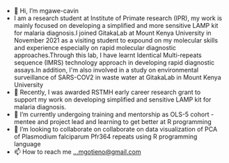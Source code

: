 - 👋 Hi, I’m mgawe-cavin
- I am a research student at Institute of Primate research (IPR), my work is mainly focused on developing a simplified and more sensitive LAMP kit for malaria diagnosis.I joined GitakaLab at Mount Kenya University in November 2021 as a visiting student to expound on my molecular skills and experience especially on rapid molecular diagnostic approaches.Through this lab, I have learnt Identical Multi-repeats sequence (IMRS) technology approach in developing rapid diagnostic assays.In addition, I'm also involved in a study on environmental surveillance of SARS-COV2 in waste water at GitakaLab in Mount Kenya University
- 👀 Recently, I was awarded RSTMH early career research grant to support my work on developing simplified and sensitive LAMP kit for malaria diagnosis.
- 🌱 I’m currently undergoing training and mentorship as OLS-5 cohort - mentee and project lead and learning to get better at R programming 
- 💞️ I’m looking to collaborate on collaborate on data visualization of PCA of Plasmodium falciparum Pfr364 repeats using R programming language
- 📫 How to reach me ...mgotieno@gmail.com

<!---
mgawe-cavin/mgawe-cavin is a ✨ special ✨ repository because its `README.md` (this file) appears on your GitHub profile.
You can click the Preview link to take a look at your changes
